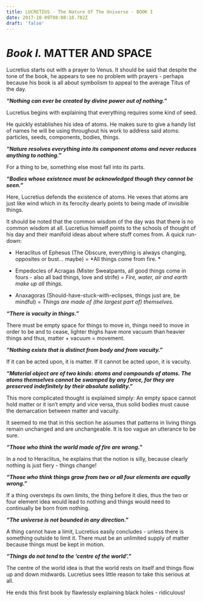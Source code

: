 ```yaml
---
title: LUCRETIUS - The Nature Of The Universe - BOOK I
date: 2017-10-09T08:08:18.782Z
draft: 'false'
---
```

# *Book I.* MATTER AND SPACE

Lucretius starts out with a prayer to Venus. 
It should be said that despite the tone of the book, he appears to see no problem with prayers - perhaps because his book is all about symbolism to appeal to the average Titus of the day.

***“Nothing can ever be created by divine power out of nothing.”***

Lucretius begins with explaining that everything requires some kind of seed.

He quickly establishes his idea of atoms. He makes sure to give a handy list of names he will be using throughout his work to address said atoms: particles, seeds, components, bodies, things.

***“Nature resolves everything into its component atoms and never reduces anything to nothing.”***

For a thing to be, something else most fall into its parts.

***“Bodies whose existence must be acknowledged though they cannot be seen.”***

Here, Lucretius defends the existence of atoms. He vexes that atoms are just like wind which in its ferocity dearly points to being made of invisible things.

It should be noted that the common wisdom of the day was that there is no common wisdom at all. Lucretius himself points to the schools of thought of his day and their manifold ideas about where stuff comes from. A quick run-down:

 - Heraclitus of Ephesus \(The Obscure, everything is always changing, opposites or bust… maybe\) = *All things come from fire. *

 - Empedocles of Acragas \(Mister Sweatpants, all good things come in fours - also all bad things, love and strife\) = *Fire, water, air and earth make up all things.*

 - Anaxagoras \(Should-have-stuck-with-eclipses, things just are, be mindful\) = *Things are made of \(the largest part of\) themselves.*

***“There is vacuity in things.”***

 There must be empty space for things to move in, things need to move in order to be and to cease, lighter thighs have more vacuum than heavier things and thus, matter + vacuum = movement.

***“Nothing exists that is distinct from body and from vacuity.”***

 If it can be acted upon, it is matter. If it cannot be acted upon, it is vacuity.

***“Material object are of two kinds: atoms and compounds of atoms. The atoms themselves cannot be swamped by any force, for they are preserved indefinitely by their absolute solidity.”***

 This more complicated thought is explained simply: An empty space cannot hold matter or it isn’t empty and vice versa, thus solid bodies must cause the demarcation between matter and vacuity.

It seemed to me that in this section he assumes that patterns in living things remain unchanged and are unchangeable. It is too vague an utterance to be sure.

***“Those who think the world made of fire are wrong.”***

 In a nod to Heraclitus, he explains that the notion is silly, because clearly nothing is just fiery - things change!

***“Those who think things grow from two or all four elements are equally wrong.”***

 If a thing oversteps its own limits, the thing before it dies, thus the two or four element idea would lead to nothing and things would need to continually be born from nothing.

***“The universe is not bounded in any direction.”***

 A thing cannot have a limit, Lucretius easily concludes - unless there is something outside to limit it. There must be an unlimited supply of matter because things must be kept in motion.

***“Things do not tend to the ‘centre of the world’.”***

 The centre of the world idea is that the world rests on itself and things flow up and down midwards. Lucretius sees little reason to take this serious at all. 

He ends this first book by flawlessly explaining black holes - ridiculous!













